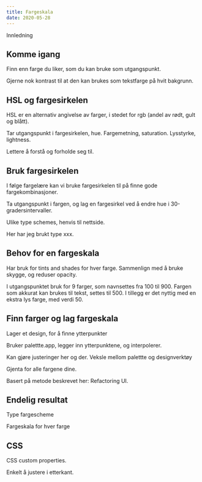 ```yaml
---
title: Fargeskala
date: 2020-05-28
---
```


Innledning


## Komme igang

Finn enn farge du liker, som du kan bruke som utgangspunkt.

Gjerne nok kontrast til at den kan brukes som tekstfarge på hvit bakgrunn.


## HSL og fargesirkelen

HSL er en alternativ angivelse av farger, i stedet for rgb (andel av rødt, gult og blått).

Tar utgangspunkt i fargesirkelen, hue. Fargemetning, saturation. Lysstyrke, lightness.

Lettere å forstå og forholde seg til.


## Bruk fargesirkelen

I følge fargelære kan vi bruke fargesirkelen til på finne gode fargekombinasjoner. 

Ta utgangspunkt i fargen, og lag en fargesirkel ved å endre hue i 30-gradersintervaller.

Ulike type schemes, henvis til nettside.

Her har jeg brukt type xxx.



## Behov for en fargeskala


Har bruk for tints and shades for hver farge. Sammenlign med å bruke skygge, og reduser opacity.

I utgangspunktet bruk for 9 farger, som navnsettes fra 100 til 900. Fargen som akkurat kan brukes til tekst, settes til 500. I tillegg er det nyttig med en ekstra lys farge, med verdi 50. 


## Finn farger og lag fargeskala

Lager et design, for å finne ytterpunkter 

Bruker palettte.app, legger inn ytterpunktene, og interpolerer. 

Kan gjøre justeringer her og der. Veksle mellom palettte og designverktøy

Gjenta for alle fargene dine.

Basert på metode beskrevet her: Refactoring UI. 


## Endelig resultat

Type fargescheme

Fargeskala for hver farge


## CSS

CSS custom properties.

Enkelt å justere i etterkant.
